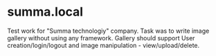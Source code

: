 # summa.local
Test work for "Summa technologiy" company.
Task was to write image gallery without using any framework. Gallery should support User creation/login/logout and image
manipulation - view/upload/delete.
